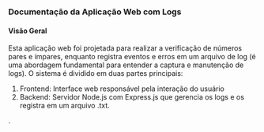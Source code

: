 <h3>Documentação da Aplicação Web com Logs</h3>
<h4>Visão Geral</h4>
<p>Esta aplicação web foi projetada para realizar a verificação de números pares e ímpares, enquanto registra eventos e erros em um arquivo de log (é uma abordagem fundamental para entender a captura e manutenção de logs).
O sistema é dividido em duas partes principais:</p>
<ol>
  <li>Frontend: Interface web responsável pela interação do usuário</li>
  <li>Backend: Servidor Node.js com Express.js que gerencia os logs e os registra em um arquivo .txt.</li>
</ol>.
